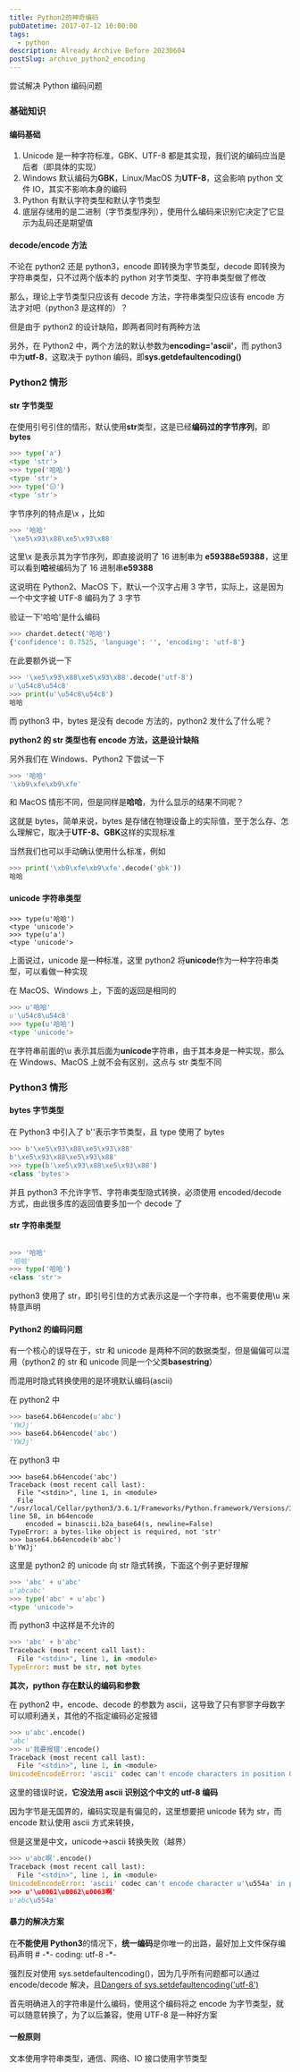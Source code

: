 ```yaml
---
title: Python2的神奇编码
pubDatetime: 2017-07-12 10:00:00
tags:
  - python
description: Already Archive Before 20230604
postSlug: archive_python2_encoding
---
```


尝试解决 Python 编码问题

<!--more-->

### 基础知识

#### 编码基础

1. Unicode 是一种字符标准，GBK、UTF-8 都是其实现，我们说的编码应当是后者（即具体的实现）
2. Windows 默认编码为**GBK**，Linux/MacOS 为**UTF-8**，这会影响 python 文件 IO，其实不影响本身的编码
3. Python 有默认字符类型和默认字节类型
4. 底层存储用的是二进制（字节类型序列），使用什么编码来识别它决定了它显示为乱码还是期望值

#### decode/encode 方法

不论在 python2 还是 python3，encode 即转换为字节类型，decode 即转换为字符串类型，只不过两个版本的 python 对字节类型、字符串类型做了修改

那么，理论上字节类型只应该有 decode 方法，字符串类型只应该有 encode 方法才对吧（python3 是这样的）？

但是由于 python2 的设计缺陷，即两者同时有两种方法

另外，在 Python2 中，两个方法的默认参数为**encoding='ascii'**，而 python3 中为**utf-8**，这取决于 python 编码，即**sys.getdefaultencoding()**

### Python2 情形

#### str 字节类型

在使用引号引住的情形，默认使用**str**类型，这是已经**编码过的字节序列**，即**bytes**

```python
>>> type('a')
<type 'str'>
>>> type('哈哈')
<type 'str'>
>>> type('😑')
<type 'str'>
```

字节序列的特点是\x ，比如

```python
>>> '哈哈'
'\xe5\x93\x88\xe5\x93\x88'
```

这里\x 是表示其为字节序列，即直接说明了 16 进制串为 **e59388e59388**，这里可以看到**哈**被编码为了 16 进制串**e59388**

这说明在 Python2、MacOS 下，默认一个汉字占用 3 字节，实际上，这是因为一个中文字被 UTF-8 编码为了 3 字节

验证一下'哈哈'是什么编码

```python
>>> chardet.detect('哈哈')
{'confidence': 0.7525, 'language': '', 'encoding': 'utf-8'}
```

在此要额外说一下

```python
>>> '\xe5\x93\x88\xe5\x93\x88'.decode('utf-8')
u'\u54c8\u54c8'
>>> print(u'\u54c8\u54c8')
哈哈
```

而 python3 中，bytes 是没有 decode 方法的，python2 发什么了什么呢？

**python2 的 str 类型也有 encode 方法，这是设计缺陷**

另外我们在 Windows、Python2 下尝试一下

```python
>>> '哈哈'
'\xb9\xfe\xb9\xfe'
```

和 MacOS 情形不同，但是同样是**哈哈**，为什么显示的结果不同呢？

这就是 bytes，简单来说，bytes 是存储在物理设备上的实际值，至于怎么存、怎么理解它，取决于**UTF-8、GBK**这样的实现标准

当然我们也可以手动确认使用什么标准，例如

```python
>>> print('\xb9\xfe\xb9\xfe'.decode('gbk'))
哈哈
```

#### unicode 字符串类型

```
>>> type(u'哈哈')
<type 'unicode'>
>>> type(u'a')
<type 'unicode'>
```

上面说过，unicode 是一种标准，这里 python2 将**unicode**作为一种字符串类型，可以看做一种实现

在 MacOS、Windows 上，下面的返回是相同的

```python
>>> u'哈哈'
u'\u54c8\u54c8'
>>> type(u'哈哈')
<type 'unicode'>
```

在字符串前面的\u 表示其后面为**unicode**字符串，由于其本身是一种实现，那么在 Windows、MacOS 上就不会有区别，这点与 str 类型不同

### Python3 情形

#### bytes 字节类型

在 Python3 中引入了 b''表示字节类型，且 type 使用了 bytes

```python
>>> b'\xe5\x93\x88\xe5\x93\x88'
b'\xe5\x93\x88\xe5\x93\x88'
>>> type(b'\xe5\x93\x88\xe5\x93\x88')
<class 'bytes'>
```

并且 python3 不允许字节、字符串类型隐式转换，必须使用 encoded/decode 方式，由此很多库的返回值要多加一个 decode 了

#### str 字符串类型

```python

>>> '哈哈'
'哈哈'
>>> type('哈哈')
<class 'str'>
```

python3 使用了 str，即引号引住的方式表示这是一个字符串，也不需要使用\u 来特意声明

#### Python2 的编码问题

有一个核心的误导在于，str 和 unicode 是两种不同的数据类型，但是偏偏可以混用（python2 的 str 和 unicode 同是一个父类**basestring**）

而混用时隐式转换使用的是环境默认编码(ascii)

在 python2 中

```python
>>> base64.b64encode(u'abc')
'YWJj'
>>> base64.b64encode('abc')
'YWJj'
```

在 python3 中

```
>>> base64.b64encode('abc')
Traceback (most recent call last):
  File "<stdin>", line 1, in <module>
  File "/usr/local/Cellar/python3/3.6.1/Frameworks/Python.framework/Versions/3.6/lib/python3.6/base64.py", line 58, in b64encode
    encoded = binascii.b2a_base64(s, newline=False)
TypeError: a bytes-like object is required, not 'str'
>>> base64.b64encode(b'abc')
b'YWJj'
```

这里是 python2 的 unicode 向 str 隐式转换，下面这个例子更好理解

```python
>>> 'abc' + u'abc'
u'abcabc'
>>> type('abc' + u'abc')
<type 'unicode'>
```

而 python3 中这样是不允许的

```python
>>> 'abc' + b'abc'
Traceback (most recent call last):
  File "<stdin>", line 1, in <module>
TypeError: must be str, not bytes
```

**其次，python 存在默认的编码和参数**

在 python2 中，encode、decode 的参数为 ascii，这导致了只有寥寥字母数字可以顺利通关，其他的不指定编码必定报错

```python
>>> u'abc'.encode()
'abc'
>>> u'我要报错'.encode()
Traceback (most recent call last):
  File "<stdin>", line 1, in <module>
UnicodeEncodeError: 'ascii' codec can't encode characters in position 0-3: ordinal not in range(128)
```

这里的错误时说，**它没法用 ascii 识别这个中文的 utf-8 编码**

因为字节是无国界的，编码实现是有偏见的，这里想要把 unicode 转为 str，而 encode 默认使用 ascii 方式来转换，

但是这里是中文，unicode->ascii 转换失败（越界）

```python
>>> u'abc啊'.encode()
Traceback (most recent call last):
  File "<stdin>", line 1, in <module>
UnicodeEncodeError: 'ascii' codec can't encode character u'\u554a' in position 3: ordinal not in range(128)
>>> u'\u0061\u0062\u0063啊'
u'abc\u554a'
```

#### 暴力的解决方案

在**不能使用 Python3**的情况下，**统一编码**是你唯一的出路，最好加上文件保存编码声明 # -\*- coding: utf-8 -\*-

强烈反对使用 sys.setdefaultencoding()，因为几乎所有问题都可以通过 encode/decode 解决，且[Dangers of sys.setdefaultencoding('utf-8')](https://stackoverflow.com/questions/28657010/dangers-of-sys-setdefaultencodingutf-8)

首先明确进入的字符串是什么编码，使用这个编码将之 encode 为字节类型，就可以随意转换了，为了以后兼容，使用 UTF-8 是一种好方案

#### 一般原则

文本使用字符串类型，通信、网络、IO 接口使用字节类型
